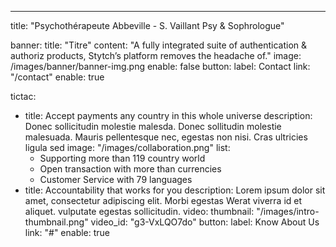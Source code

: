 ---
title: "Psychothérapeute Abbeville - S. Vaillant Psy & Sophrologue"

banner:
  title: "Titre"
  content: "A fully integrated suite of authentication & authoriz products, Stytch’s platform removes the headache of."
  image: /images/banner/banner-img.png
  enable: false
  button:
    label: Contact
    link: "/contact"
    enable: true

  
tictac:
  - title: Accept payments any country in this whole universe
    description: Donec sollicitudin molestie malesda. Donec sollitudin molestie malesuada. Mauris pellentesque nec, egestas non nisi. Cras ultricies ligula sed
    image: "/images/collaboration.png"
    list:
      - Supporting more than 119 country world
      - Open transaction with more than currencies
      - Customer Service with 79 languages
  - title: Accountability that works for you
    description: Lorem ipsum dolor sit amet, consectetur adipiscing elit. Morbi egestas Werat viverra id et aliquet. vulputate egestas sollicitudin.
    video:
      thumbnail: "/images/intro-thumbnail.png"
      video_id: "g3-VxLQO7do"
    button:
      label: Know About Us
      link: "#"
      enable: true
